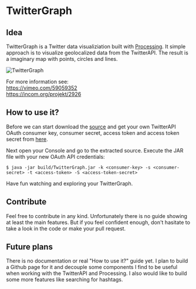 TwitterGraph
============

## Idea

TwitterGraph is a Twitter data visualiziation built with [Processing](http://www.processing.org/). It simple approach is to visualize geolocalized
data from the TwitterAPI. The result is a imaginary map with points, circles and lines.

![TwitterGraph](https://incom.org/action/open-image/118434/big/118434.png)

For more information see:<br>
https://vimeo.com/59059352<br>
https://incom.org/projekt/2926

## How to use it?

Before we can start download the [source](https://github.com/lennerd/TwitterGraph/archive/master.zip) and get your own TwitterAPI OAuth consumer key, consumer secret, access token and access token secret from [here](https://apps.twitter.com/).

Next open your Console and go to the extracted source. Execute the JAR file with your new OAuth API credentials:

    $ java -jar build/TwitterGraph.jar -k <consumer-key> -s <consumer-secret> -t <access-token> -S <access-token-secret>
    
Have fun watching and exploring your TwitterGraph.

## Contribute

Feel free to contribute in any kind. Unfortunately there is no guide showing at least the main features. But if you feel confident enough, don't hasitate to take a look in the code or make your pull request.

## Future plans

There is no documentation or real "How to use it?" guide yet. I plan to build a Github page for it and decouple some components I find to be useful when working with the TwitterAPI and Processing. I also would like to build some more features like searching for hashtags.
